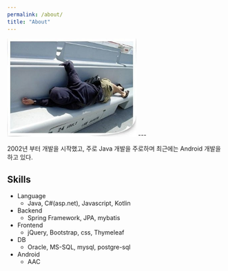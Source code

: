 ```yaml
---
permalink: /about/
title: "About"
---
```


<img src="/assets/images/avatar.jpg" alt="on my way to catalina island" style="width: 300px" />
---

2002년 부터 개발을 시작했고, 주로 Java 개발을 주로하며 최근에는 Android 개발을 하고 있다.

## Skills

- Language
  - Java, C#(asp.net), Javascript, Kotlin
- Backend
  - Spring Framework, JPA, mybatis
- Frontend
  - jQuery, Bootstrap, css, Thymeleaf
- DB
  - Oracle, MS-SQL, mysql, postgre-sql
- Android
  - AAC
